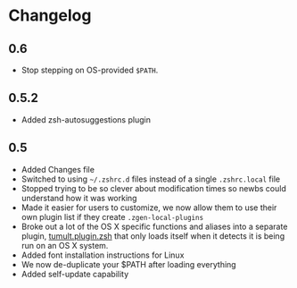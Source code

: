 # Changelog

## 0.6

* Stop stepping on OS-provided `$PATH`.

## 0.5.2
* Added zsh-autosuggestions plugin

## 0.5

* Added Changes file
* Switched to using `~/.zshrc.d` files instead of a single `.zshrc.local` file
* Stopped trying to be so clever about modification times so newbs could understand how it was working
* Made it easier for users to customize, we now allow them to use their own plugin list if they create `.zgen-local-plugins`
* Broke out a lot of the OS X specific functions and aliases into a separate plugin, [tumult.plugin.zsh](https://github.com/unixorn/tumult.plugin.zsh) that only loads itself when it detects it is being run on an OS X system.
* Added font installation instructions for Linux
* We now de-duplicate your $PATH after loading everything
* Added self-update capability
